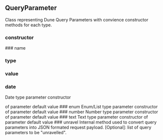 ## QueryParameter 
Class representing Dune Query Parameters with convience constructor methods for each type.

### constructor


<ParamField path="type" type="">

</ParamField>
<ParamField path="name" type="">

</ParamField>
<ParamField path="value" type="">

</ParamField>
### name


### type


### value


### date
Date type parameter constructor

<ParamField path="name" type="text">
of parameter
</ParamField>
<ParamField path="value" type="text">
default value
</ParamField>
### enum
Enum/List type parameter constructor

<ParamField path="name" type="text">
of parameter
</ParamField>
<ParamField path="value" type="text">
default value
</ParamField>
### number
Number type parameter constructor

<ParamField path="name" type="text">
of parameter
</ParamField>
<ParamField path="value" type="text">
default value
</ParamField>
### text
Text type parameter constructor

<ParamField path="name" type="text">
of parameter
</ParamField>
<ParamField path="value" type="text">
default value
</ParamField>
### unravel
Internal method used to convert query parameters into JSON formated request payload.

<ParamField path="params" type="text">
[Optional]: list of query parameters to be &quot;unravelled&quot;.
</ParamField>
